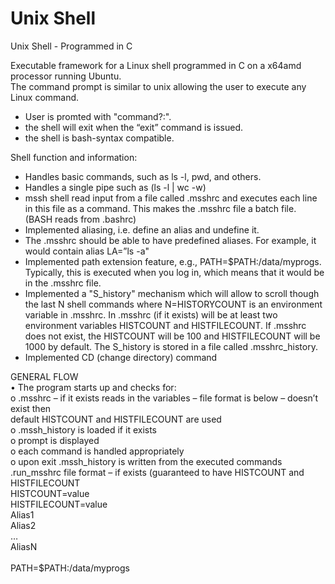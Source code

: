 # Unix Shell
Unix Shell - Programmed in C

<p>
Executable framework for a Linux shell programmed in C on a x64amd processor running Ubuntu. </br>
The command prompt is similar to unix allowing the user to execute any Linux command.
</p>
<p>
<ul>
<li>User is promted with "command?:".</li>
<li>the shell will exit when the “exit” command is issued.</li>
<li>the shell is bash-syntax compatible.</li>
</ul>
Shell function and information:
<ul>
<li>Handles basic commands, such as ls -l, pwd, and others.</li>
<li>Handles a single pipe such as (ls -l | wc -w)</li>
<li>mssh shell read input from a file called .msshrc and executes each line in this file as a
command. This makes the .msshrc file a batch file. (BASH reads from .bashrc)</li>
<li>Implemented aliasing, i.e. define an alias and undefine it.</li>
<li>The .msshrc should be able to have predefined aliases. For example, it would contain
alias LA=”ls -a"</li>
<li>Implemented path extension feature, e.g., PATH=$PATH:/data/myprogs. Typically, this is
executed when you log in, which means that it would be in the .msshrc file.</li>
<li>Implemented a "S_history" mechanism which will allow to scroll though the last N shell commands
where N=HISTORYCOUNT is an environment variable in .msshrc. In .msshrc (if it exists) will
be at least two environment variables HISTCOUNT and HISTFILECOUNT. If .msshrc does not
exist, the HISTCOUNT will be 100 and HISTFILECOUNT will be 1000 by default. The S_history is stored in a file called
.msshrc_history.</li>
<li>Implemented CD (change directory) command</li>
</ul>
<p>
GENERAL FLOW</br>
• The program starts up and checks for:</br>
o .msshrc – if it exists reads in the variables – file format is below – doesn’t exist then</br>
default HISTCOUNT and HISTFILECOUNT are used</br>
o .mssh_history is loaded if it exists</br>
o prompt is displayed</br>
o each command is handled appropriately</br>
o upon exit .mssh_history is written from the executed commands</br>
.run_msshrc file format – if exists (guaranteed to have HISTCOUNT and HISTFILECOUNT</br>
HISTCOUNT=value</br>
HISTFILECOUNT=value</br>
Alias1</br>
Alias2</br>
…</br>
AliasN</br></br>
PATH=$PATH:/data/myprogs</br>
</p>
